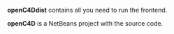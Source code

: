 __openC4Ddist__ contains all you need to run the frontend.

__openC4D__ is a NetBeans project with the source code.
